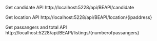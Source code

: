 ﻿Get candidate API
http://localhost:5228/api/BEAPI/candidate

Get location API
http://localhost:5228/api/BEAPI/location/{ipaddress}

Get passangers and total API
http://localhost:5228/api/BEAPI/listings/{numberofpassangers}